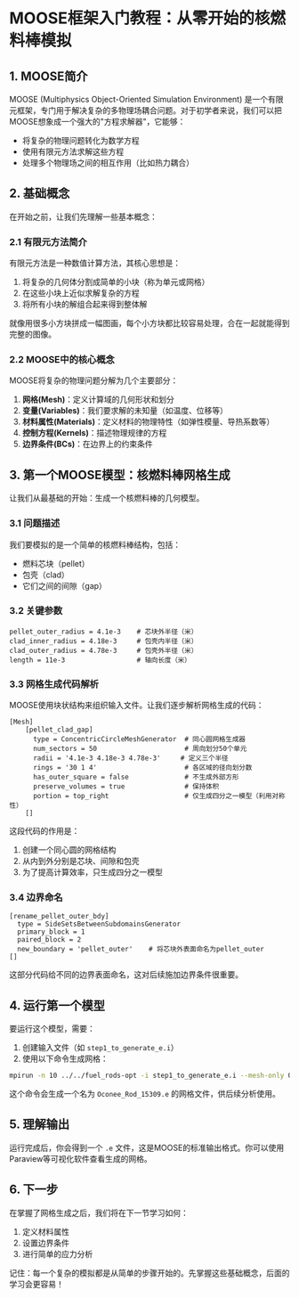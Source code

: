 # MOOSE框架入门教程：从零开始的核燃料棒模拟

## 1. MOOSE简介

MOOSE (Multiphysics Object-Oriented Simulation Environment) 是一个有限元框架，专门用于解决复杂的多物理场耦合问题。对于初学者来说，我们可以把MOOSE想象成一个强大的"方程求解器"，它能够：

- 将复杂的物理问题转化为数学方程
- 使用有限元方法求解这些方程
- 处理多个物理场之间的相互作用（比如热力耦合）

## 2. 基础概念

在开始之前，让我们先理解一些基本概念：

### 2.1 有限元方法简介

有限元方法是一种数值计算方法，其核心思想是：
1. 将复杂的几何体分割成简单的小块（称为单元或网格）
2. 在这些小块上近似求解复杂的方程
3. 将所有小块的解组合起来得到整体解

就像用很多小方块拼成一幅图画，每个小方块都比较容易处理，合在一起就能得到完整的图像。

### 2.2 MOOSE中的核心概念

MOOSE将复杂的物理问题分解为几个主要部分：

1. **网格(Mesh)**：定义计算域的几何形状和划分
2. **变量(Variables)**：我们要求解的未知量（如温度、位移等）
3. **材料属性(Materials)**：定义材料的物理特性（如弹性模量、导热系数等）
4. **控制方程(Kernels)**：描述物理规律的方程
5. **边界条件(BCs)**：在边界上的约束条件

## 3. 第一个MOOSE模型：核燃料棒网格生成

让我们从最基础的开始：生成一个核燃料棒的几何模型。

### 3.1 问题描述

我们要模拟的是一个简单的核燃料棒结构，包括：
- 燃料芯块（pellet）
- 包壳（clad）
- 它们之间的间隙（gap）

### 3.2 关键参数

```
pellet_outer_radius = 4.1e-3    # 芯块外半径（米）
clad_inner_radius = 4.18e-3     # 包壳内半径（米）
clad_outer_radius = 4.78e-3     # 包壳外半径（米）
length = 11e-3                  # 轴向长度（米）
```

### 3.3 网格生成代码解析

MOOSE使用块状结构来组织输入文件。让我们逐步解析网格生成的代码：

```
[Mesh]
    [pellet_clad_gap]
      type = ConcentricCircleMeshGenerator  # 同心圆网格生成器
      num_sectors = 50                      # 周向划分50个单元
      radii = '4.1e-3 4.18e-3 4.78e-3'     # 定义三个半径
      rings = '30 1 4'                      # 各区域的径向划分数
      has_outer_square = false              # 不生成外部方形
      preserve_volumes = true               # 保持体积
      portion = top_right                   # 仅生成四分之一模型（利用对称性）
    []
```

这段代码的作用是：
1. 创建一个同心圆的网格结构
2. 从内到外分别是芯块、间隙和包壳
3. 为了提高计算效率，只生成四分之一模型

### 3.4 边界命名

```
[rename_pellet_outer_bdy]
  type = SideSetsBetweenSubdomainsGenerator
  primary_block = 1
  paired_block = 2
  new_boundary = 'pellet_outer'    # 将芯块外表面命名为pellet_outer
[]
```

这部分代码给不同的边界表面命名，这对后续施加边界条件很重要。

## 4. 运行第一个模型

要运行这个模型，需要：

1. 创建输入文件（如 `step1_to_generate_e.i`）
2. 使用以下命令生成网格：
```bash
mpirun -n 10 ../../fuel_rods-opt -i step1_to_generate_e.i --mesh-only Oconee_Rod_15309.e
```

这个命令会生成一个名为 `Oconee_Rod_15309.e` 的网格文件，供后续分析使用。

## 5. 理解输出

运行完成后，你会得到一个 `.e` 文件，这是MOOSE的标准输出格式。你可以使用Paraview等可视化软件查看生成的网格。

## 6. 下一步

在掌握了网格生成之后，我们将在下一节学习如何：
1. 定义材料属性
2. 设置边界条件
3. 进行简单的应力分析

记住：每一个复杂的模拟都是从简单的步骤开始的。先掌握这些基础概念，后面的学习会更容易！ 